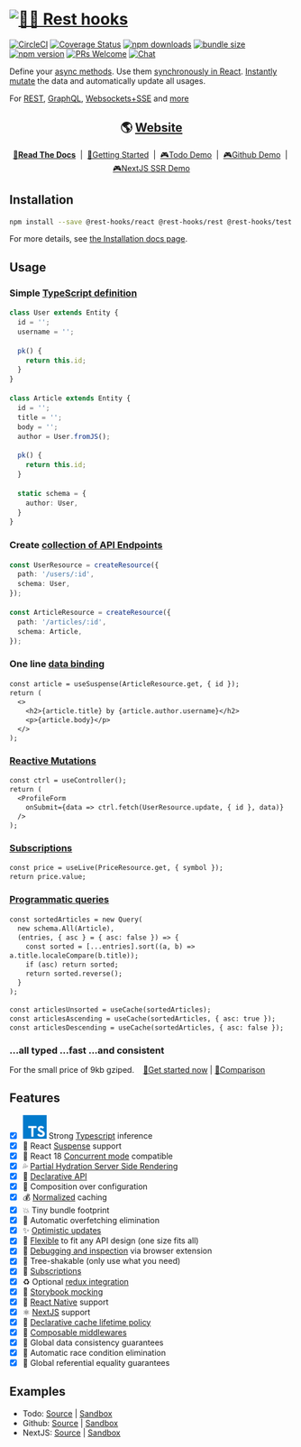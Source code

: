 # [![🛌🎣 Rest hooks](./proxy-pkgs/react/rest_hooks_logo_and_text.svg?sanitize=true)](https://resthooks.io)

[![CircleCI](https://circleci.com/gh/data-client/rest-hooks/tree/master.svg?style=shield)](https://circleci.com/gh/data-client/rest-hooks)
[![Coverage Status](https://img.shields.io/codecov/c/gh/data-client/rest-hooks/master.svg?style=flat-square)](https://app.codecov.io/gh/data-client/rest-hooks?branch=master)
[![npm downloads](https://img.shields.io/npm/dt/rest-hooks.svg?style=flat-square)](https://www.npmjs.com/package/rest-hooks)
[![bundle size](https://img.shields.io/bundlephobia/minzip/@rest-hooks/react?style=flat-square)](https://bundlephobia.com/result?p=@rest-hooks/react)
[![npm version](https://img.shields.io/npm/v/@rest-hooks/react.svg?style=flat-square)](https://www.npmjs.com/package/@rest-hooks/react)
[![PRs Welcome](https://img.shields.io/badge/PRs-welcome-brightgreen.svg?style=flat-square)](http://makeapullrequest.com)
[![Chat](https://img.shields.io/discord/768254430381735967.svg?style=flat-square&colorB=758ED3)](https://discord.gg/35nb8Mz)

Define your [async methods](https://resthooks.io/docs/getting-started/endpoint). Use them [synchronously in React](https://resthooks.io/docs/getting-started/data-dependency). [Instantly mutate](https://resthooks.io/docs/getting-started/mutations) the data and automatically update all usages.

For [REST](https://resthooks.io/rest), [GraphQL](https://resthooks.io/graphql), [Websockets+SSE](https://resthooks.io/docs/api/Manager#middleware-data-stream) and [more](https://resthooks.io/docs/guides/img-media)

<div align="center">

## 🌎 [Website](https://resthooks.io)

</div>

<div align="center">

**[📖Read The Docs](https://resthooks.io/docs)** &nbsp;|&nbsp; [🏁Getting Started](https://resthooks.io/docs/getting-started/installation) &nbsp;|&nbsp;
[🎮Todo Demo](https://stackblitz.com/github/data-client/rest-hooks/tree/master/examples/todo-app?file=src%2Fpages%2FHome%2FTodoList.tsx) &nbsp;|&nbsp;
[🎮Github Demo](https://stackblitz.com/github/data-client/rest-hooks/tree/master/examples/github-app?file=src%2Fpages%2FIssueList.tsx) &nbsp;|&nbsp;
[🎮NextJS SSR Demo](https://stackblitz.com/github/data-client/rest-hooks/tree/master/examples/nextjs?file=pages%2FAssetPrice.tsx)

</div>

## Installation

```bash
npm install --save @rest-hooks/react @rest-hooks/rest @rest-hooks/test
```

For more details, see [the Installation docs page](https://resthooks.io/docs/getting-started/installation).

## Usage

### Simple [TypeScript definition](https://resthooks.io/rest/api/Entity)

```typescript
class User extends Entity {
  id = '';
  username = '';

  pk() {
    return this.id;
  }
}

class Article extends Entity {
  id = '';
  title = '';
  body = '';
  author = User.fromJS();

  pk() {
    return this.id;
  }

  static schema = {
    author: User,
  }
}
```

### Create [collection of API Endpoints](https://resthooks.io/rest/api/createResource)

```typescript
const UserResource = createResource({
  path: '/users/:id',
  schema: User,
});

const ArticleResource = createResource({
  path: '/articles/:id',
  schema: Article,
});
```

### One line [data binding](https://resthooks.io/docs/getting-started/data-dependency)

```tsx
const article = useSuspense(ArticleResource.get, { id });
return (
  <>
    <h2>{article.title} by {article.author.username}</h2>
    <p>{article.body}</p>
  </>
);
```

### [Reactive Mutations](https://resthooks.io/docs/getting-started/mutations)

```tsx
const ctrl = useController();
return (
  <ProfileForm
    onSubmit={data => ctrl.fetch(UserResource.update, { id }, data)}
  />
);
```

### [Subscriptions](https://resthooks.io/docs/api/useLive)

```tsx
const price = useLive(PriceResource.get, { symbol });
return price.value;
```

### [Programmatic queries](https://resthooks.io/rest/api/Query)

```tsx
const sortedArticles = new Query(
  new schema.All(Article),
  (entries, { asc } = { asc: false }) => {
    const sorted = [...entries].sort((a, b) => a.title.localeCompare(b.title));
    if (asc) return sorted;
    return sorted.reverse();
  }
);

const articlesUnsorted = useCache(sortedArticles);
const articlesAscending = useCache(sortedArticles, { asc: true });
const articlesDescending = useCache(sortedArticles, { asc: false });
```


### ...all typed ...fast ...and consistent

For the small price of 9kb gziped. &nbsp;&nbsp; [🏁Get started now](https://resthooks.io/docs/getting-started/installation)
| [🥊Comparison](https://resthooks.io/docs/getting-started/comparison)

## Features

- [x] ![TS](./packages/rest-hooks/typescript.svg?sanitize=true) Strong [Typescript](https://www.typescriptlang.org/) inference
- [x] 🛌 React [Suspense](https://resthooks.io/docs/getting-started/data-dependency#boundaries) support
- [x] 🧵 React 18 [Concurrent mode](https://resthooks.io/docs/guides/render-as-you-fetch) compatible
- [x] 💦 [Partial Hydration Server Side Rendering](https://resthooks.io/docs/guides/ssr)
- [x] 🎣 [Declarative API](https://resthooks.io/docs/getting-started/data-dependency)
- [x] 📝 Composition over configuration
- [x] 💰 [Normalized](https://resthooks.io/docs/concepts/normalization) caching
- [x] 💥 Tiny bundle footprint
- [x] 🛑 Automatic overfetching elimination
- [x] ✨ [Optimistic updates](https://resthooks.io/rest/guides/optimistic-updates)
- [x] 🧘 [Flexible](https://resthooks.io/docs/getting-started/endpoint) to fit any API design (one size fits all)
- [x] 🔧 [Debugging and inspection](https://resthooks.io/docs/guides/debugging) via browser extension
- [x] 🌳 Tree-shakable (only use what you need)
- [x] 🔁 [Subscriptions](https://resthooks.io/docs/api/useSubscription)
- [x] ♻️ Optional [redux integration](https://resthooks.io/docs/guides/redux)
- [x] 📙 [Storybook mocking](https://resthooks.io/docs/guides/storybook)
- [x] 📱 [React Native](https://facebook.github.io/react-native/) support
- [x] ⚛️ [NextJS](https://resthooks.io/docs/guides/ssr#nextjs) support
- [x] 🚯 [Declarative cache lifetime policy](https://resthooks.io/docs/concepts/expiry-policy)
- [x] 🧅 [Composable middlewares](https://resthooks.io/docs/api/Manager)
- [x] 💽 Global data consistency guarantees
- [x] 🏇 Automatic race condition elimination
- [x] 👯 Global referential equality guarantees

## Examples

- Todo: [Source](https://github.com/data-client/rest-hooks/tree/master/examples/todo-app) | [Sandbox](https://stackblitz.com/github/data-client/rest-hooks/tree/master/examples/todo-app?file=src%2Fpages%2FHome%2FTodoList.tsx)
- Github: [Source](https://github.com/data-client/rest-hooks/tree/master/examples/github-app) | [Sandbox](https://stackblitz.com/github/data-client/rest-hooks/tree/master/examples/github-app?file=src%2Fpages%2FIssueList.tsx)
- NextJS: [Source](https://github.com/data-client/rest-hooks/tree/master/examples/nextjs) | [Sandbox](https://stackblitz.com/github/data-client/rest-hooks/tree/master/examples/nextjs?file=pages%2FAssetPrice.tsx)
